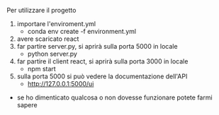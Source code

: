 Per utilizzare il progetto

1. importare l'enviroment.yml
	- conda env create -f environment.yml
2. avere scaricato react
3. far partire server.py, si aprirà sulla porta 5000 in locale
	- python server.py
4. far partire il client react, si aprirà sulla porta 3000 in locale
	- npm start
5. sulla porta 5000 si può vedere la documentazione dell'API
	- http://127.0.0.1:5000/ui

* se ho dimenticato qualcosa o non dovesse funzionare potete farmi sapere